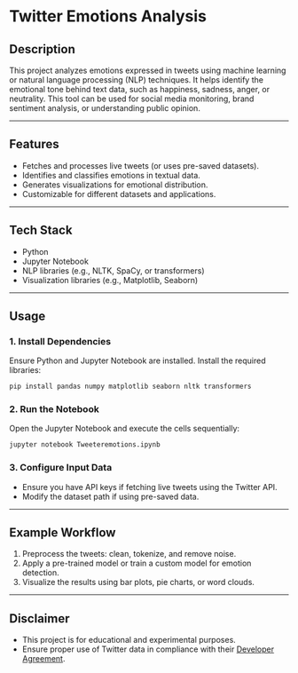 # Twitter Emotions Analysis

## Description
This project analyzes emotions expressed in tweets using machine learning or natural language processing (NLP) techniques. It helps identify the emotional tone behind text data, such as happiness, sadness, anger, or neutrality. This tool can be used for social media monitoring, brand sentiment analysis, or understanding public opinion.

---

## Features
- Fetches and processes live tweets (or uses pre-saved datasets).
- Identifies and classifies emotions in textual data.
- Generates visualizations for emotional distribution.
- Customizable for different datasets and applications.

---

## Tech Stack
- Python
- Jupyter Notebook
- NLP libraries (e.g., NLTK, SpaCy, or transformers)
- Visualization libraries (e.g., Matplotlib, Seaborn)

---

## Usage

### 1. Install Dependencies
Ensure Python and Jupyter Notebook are installed. Install the required libraries:
```bash
pip install pandas numpy matplotlib seaborn nltk transformers
```

### 2. Run the Notebook
Open the Jupyter Notebook and execute the cells sequentially:
```bash
jupyter notebook Tweeteremotions.ipynb
```

### 3. Configure Input Data
- Ensure you have API keys if fetching live tweets using the Twitter API.
- Modify the dataset path if using pre-saved data.

---

## Example Workflow
1. Preprocess the tweets: clean, tokenize, and remove noise.
2. Apply a pre-trained model or train a custom model for emotion detection.
3. Visualize the results using bar plots, pie charts, or word clouds.

---

## Disclaimer
- This project is for educational and experimental purposes.
- Ensure proper use of Twitter data in compliance with their [Developer Agreement](https://developer.twitter.com/en/developer-terms).
